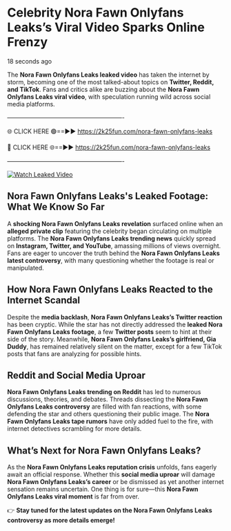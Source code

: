 # Celebrity Nora Fawn Onlyfans Leaks’s Viral Video Sparks Online Frenzy

18 seconds ago

The **Nora Fawn Onlyfans Leaks leaked video** has taken the internet by storm, becoming one of the most talked-about topics on **Twitter, Reddit, and TikTok**. Fans and critics alike are buzzing about the **Nora Fawn Onlyfans Leaks viral video**, with speculation running wild across social media platforms.

———————————————————-

🌐 CLICK HERE 🟢==►► https://2k25fun.com/nora-fawn-onlyfans-leaks

🔴 CLICK HERE 🌐==►► https://2k25fun.com/nora-fawn-onlyfans-leaks

———————————————————-

[![Watch Leaked Video](https://miro.medium.com/v2/resize:fit:828/format:webp/1*cilzJN44JGOrTw9NJCrNHA.gif "Watch Leaked Video")](https://2k25fun.com/nora-fawn-onlyfans-leaks)

## **Nora Fawn Onlyfans Leaks's Leaked Footage: What We Know So Far**  
A **shocking Nora Fawn Onlyfans Leaks revelation** surfaced online when an **alleged private clip** featuring the celebrity began circulating on multiple platforms. The **Nora Fawn Onlyfans Leaks trending news** quickly spread on **Instagram, Twitter, and YouTube**, amassing millions of views overnight. Fans are eager to uncover the truth behind the **Nora Fawn Onlyfans Leaks latest controversy**, with many questioning whether the footage is real or manipulated.  

## **How Nora Fawn Onlyfans Leaks Reacted to the Internet Scandal**  
Despite the **media backlash**, **Nora Fawn Onlyfans Leaks’s Twitter reaction** has been cryptic. While the star has not directly addressed the **leaked Nora Fawn Onlyfans Leaks footage**, a few **Twitter posts** seem to hint at their side of the story. Meanwhile, **Nora Fawn Onlyfans Leaks’s girlfriend, Gia Duddy**, has remained relatively silent on the matter, except for a few TikTok posts that fans are analyzing for possible hints.  

## **Reddit and Social Media Uproar**  
**Nora Fawn Onlyfans Leaks trending on Reddit** has led to numerous discussions, theories, and debates. Threads dissecting the **Nora Fawn Onlyfans Leaks controversy** are filled with fan reactions, with some defending the star and others questioning their public image. The **Nora Fawn Onlyfans Leaks tape rumors** have only added fuel to the fire, with internet detectives scrambling for more details.  

## **What’s Next for Nora Fawn Onlyfans Leaks?**  
As the **Nora Fawn Onlyfans Leaks reputation crisis** unfolds, fans eagerly await an official response. Whether this **social media uproar** will damage **Nora Fawn Onlyfans Leaks’s career** or be dismissed as yet another internet sensation remains uncertain. One thing is for sure—this **Nora Fawn Onlyfans Leaks viral moment** is far from over.  

👉 **Stay tuned for the latest updates on the Nora Fawn Onlyfans Leaks controversy as more details emerge!**  